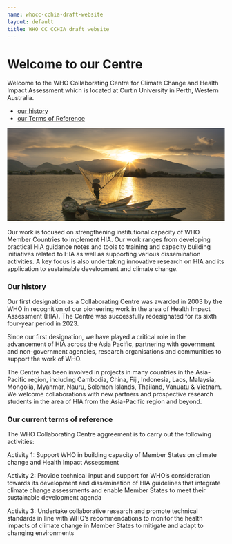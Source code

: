 ```yaml
---
name: whocc-cchia-draft-website
layout: default
title: WHO CC CCHIA draft website
---
```


# Welcome to our Centre

Welcome to the WHO Collaborating Centre for Climate Change and Health Impact Assessment which is located at Curtin University in Perth, Western Australia. 

- [our history](#head-history)
- [our Terms of Reference](#head-tor)

![pic-viet](/images/pic-viet-620x417_v2.png)

Our work is focused on strengthening institutional capacity of WHO Member Countries to implement HIA. Our work ranges from developing practical HIA guidance notes and tools to training and capacity building initiatives related to HIA as well as supporting various dissemination activities. A key focus is also undertaking innovative research on HIA and its application to sustainable development and climate change.

### <a name="head-history"></a>Our history

Our first designation as a Collaborating Centre was awarded in 2003 by the WHO in recognition of our pioneering work in the area of Health Impact Assessment (HIA). The Centre was successfully redesignated for its sixth four-year period in 2023.

Since our first designation, we have played a critical role in the advancement of HIA across the Asia Pacific, partnering with government and non-government agencies, research organisations and communities to support the work of WHO.

The Centre has been involved in projects in many countries in the Asia-Pacific region, including Cambodia, China, Fiji, Indonesia, Laos, Malaysia, Mongolia, Myanmar, Nauru, Solomon Islands, Thailand, Vanuatu & Vietnam. We welcome collaborations with new partners and prospective research students in the area of HIA from the Asia-Pacific region and beyond.

### <a name="head-tor"></a>Our current terms of reference

The WHO Collaborating Centre aggreement is to carry out the following activities:

Activity 1: Support WHO in building capacity of Member States on climate change and Health Impact Assessment

Activity 2: Provide technical input and support for WHO’s consideration towards its development and dissemination of HIA guidelines that integrate climate change assessments and enable Member States to meet their sustainable development agenda

Activity 3: Undertake collaborative research and promote technical standards in line with WHO’s recommendations to monitor the health impacts of climate change in Member States to mitigate and adapt to changing environments
